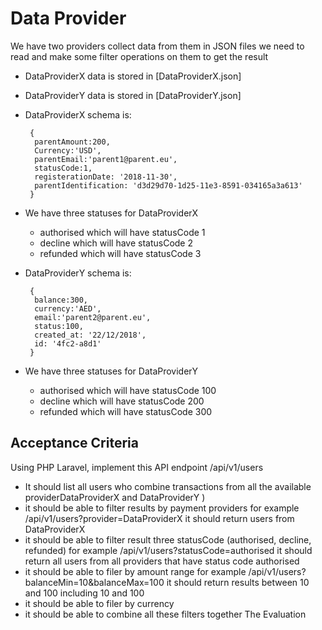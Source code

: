 # Data Provider

We have two providers collect data from them in JSON files we need to read and make some filter operations on them to get the result
- DataProviderX data is stored in [DataProviderX.json]
- DataProviderY data is stored in [DataProviderY.json]
- DataProviderX schema is:
  ```
   {
    parentAmount:200,
    Currency:'USD',
    parentEmail:'parent1@parent.eu',
    statusCode:1,
    registerationDate: '2018-11-30',
    parentIdentification: 'd3d29d70-1d25-11e3-8591-034165a3a613'
   }
  ```
- We have three statuses for DataProviderX
  - authorised which will have statusCode 1
  - decline which will have statusCode 2
  - refunded which will have statusCode 3

- DataProviderY schema is:
  ```
   {
    balance:300,
    currency:'AED',
    email:'parent2@parent.eu',
    status:100,
    created_at: '22/12/2018',
    id: '4fc2-a8d1'
   }
  ```
- We have three statuses for DataProviderY
  - authorised which will have statusCode 100
  - decline which will have statusCode 200
  - refunded which will have statusCode 300

## Acceptance Criteria
Using PHP Laravel, implement this API endpoint /api/v1/users
- It should list all users who combine transactions from all the available providerDataProviderX and DataProviderY )
- it should be able to filter results by payment providers for example /api/v1/users?provider=DataProviderX it should return users from DataProviderX
- it should be able to filter result three statusCode (authorised, decline, refunded) for example /api/v1/users?statusCode=authorised it should return all users from all providers that have status code authorised
- it should be able to filer by amount range for example /api/v1/users?balanceMin=10&balanceMax=100 it should return results between 10 and 100 including 10 and 100
- it should be able to filer by currency
- it should be able to combine all these filters together The Evaluation
  
